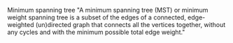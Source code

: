 Minimum spanning tree
"A minimum spanning tree (MST) or minimum weight spanning tree is a subset of the edges of a connected, 
edge-weighted (un)directed graph that connects all the vertices together, 
without any cycles and with the minimum possible total edge weight."

